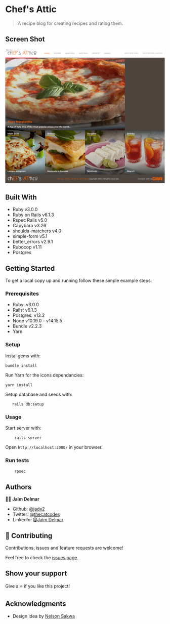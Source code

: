 # Chef's Attic

> A recipe blog for creating recipes and rating them.

## Screen Shot

![image](app/assets/images/capture.png)

## Built With

- Ruby v3.0.0
- Ruby on Rails v6.1.3
- Rspec Rails v5.0
- Capybara v3.26
- shoulda-matchers v4.0
- simple-form v5.1
- better_errors v2.9.1
- Rubocop v1.11
- Postgres

## Getting Started

To get a local copy up and running follow these simple example steps.

### Prerequisites

- Ruby: v3.0.0
- Rails: v6.1.3
- Postgres: v13.2
- Node v10.19.0 - v14.15.5
- Bundle v2.2.3
- Yarn

### Setup

Instal gems with:

```
bundle install
```

Run Yarn for the icons dependancies:

```
yarn install
```

Setup database and seeds with:

```
   rails db:setup
```

### Usage

Start server with:

```
    rails server
```

Open `http://localhost:3000/` in your browser.

### Run tests

```
    rpsec
```

## Authors

👨‍💻 **Jaim Delmar**

- Github: [@jadx2](https://github.com/jadx2/)
- Twitter: [@thecatcodes](https://twitter.com/thecatcodes)
- LinkedIn: [@Jaim Delmar](https://www.linkedin.com/in/jaimdelmar/)

## 🤝 Contributing

Contributions, issues and feature requests are welcome!

Feel free to check the [issues page](https://github.com/jadx2/chefs_attic/issues).

## Show your support

Give a ⭐️ if you like this project!

## Acknowledgments

- Design idea by [Nelson Sakwa](https://www.behance.net/sakwadesignstudio)
